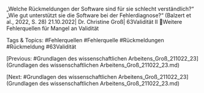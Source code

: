 „Welche Rückmeldungen der Software sind für sie schlecht verständlich?“ 
„Wie gut unterstützt sie die Software bei der Fehlerdiagnose?“
(Balzert et al., 2022, S. 28)
21.10.2022| Dr. Christine Groß| 63Validität II
Weitere Fehlerquellen für Mangel an Validität

   Tags & Topics:
   #Fehlerquellen
   #Fehlerquelle
   #Rückmeldungen
   #Rückmeldung
   #63Validität

[Previous: #Grundlagen des wissenschaftlichen Arbeitens_Groß_211022_23](Grundlagen des wissenschaftlichen Arbeitens_Groß_211022_23.md)

[Next: #Grundlagen des wissenschaftlichen Arbeitens_Groß_211022_23](Grundlagen des wissenschaftlichen Arbeitens_Groß_211022_23.md)